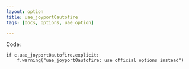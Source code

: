 ```yaml
---
layout: option
title: uae_joyport0autofire
tags: [docs, options, uae_option]

---
```


Code:

    if c.uae_joyport0autofire.explicit:
        f.warning("uae_joyport0autofire: use official options instead")
